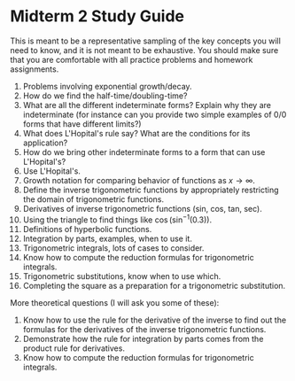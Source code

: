 # Midterm 2 Study Guide

This is meant to be a representative sampling of the key concepts you will need to know, and it is not meant to be exhaustive. You should make sure that you are comfortable with all practice problems and homework assignments.

1. Problems involving exponential growth/decay.
2. How do we find the half-time/doubling-time?
3. What are all the different indeterminate forms? Explain why they are indeterminate (for instance can you provide two simple examples of 0/0 forms that have different limits?)
4. What does L'Hopital's rule say? What are the conditions for its application?
5. How do we bring other indeterminate forms to a form that can use L'Hopital's?
6. Use L'Hopital's.
7. Growth notation for comparing behavior of functions as $x\to\infty$.
8. Define the inverse trigonometric functions by appropriately restricting the domain of trigonometric functions.
9. Derivatives of inverse trigonometric functions (sin, cos, tan, sec).
10. Using the triangle to find things like $\cos(\sin^{-1}(0.3))$.
11. Definitions of hyperbolic functions.
12. Integration by parts, examples, when to use it.
13. Trigonometric integrals, lots of cases to consider.
14. Know how to compute the reduction formulas for trigonometric integrals.
15. Trigonometric substitutions, know when to use which.
16. Completing the square as a preparation for a trigonometric substitution.

More theoretical questions (I will ask you some of these):

1. Know how to use the rule for the derivative of the inverse to find out the formulas for the derivatives of the inverse trigonometric functions.
2. Demonstrate how the rule for integration by parts comes from the product rule for derivatives.
3. Know how to compute the reduction formulas for trigonometric integrals.
